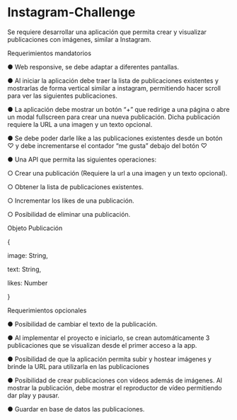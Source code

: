 # Instagram-Challenge
Se requiere desarrollar una aplicación que permita crear y visualizar publicaciones con imágenes,
similar a Instagram.

Requerimientos mandatorios  

● Web responsive, se debe adaptar a diferentes pantallas.

● Al iniciar la aplicación debe traer la lista de publicaciones existentes y mostrarlas de forma
vertical similar a instagram, permitiendo hacer scroll para ver las siguientes publicaciones.

● La aplicación debe mostrar un botón “+” que redirige a una página o abre un modal
fullscreen para crear una nueva publicación. Dicha publicación requiere la URL a una
imagen y un texto opcional.

● Se debe poder darle like a las publicaciones existentes desde un botón ♡ y debe
incrementarse el contador “me gusta” debajo del botón ♡

● Una API que permita las siguientes operaciones:

○ Crear una publicación (Requiere la url a una imagen y un texto opcional).

○ Obtener la lista de publicaciones existentes.

○ Incrementar los likes de una publicación.

○ Posibilidad de eliminar una publicación.


Objeto Publicación

{

image: String,

text: String,

likes: Number

}


Requerimientos opcionales

● Posibilidad de cambiar el texto de la publicación.

● Al implementar el proyecto e iniciarlo, se crean automáticamente 3 publicaciones que se
visualizan desde el primer acceso a la app.

● Posibilidad de que la aplicación permita subir y hostear imágenes y brinde la URL para
utilizarla en las publicaciones

● Posibilidad de crear publicaciones con videos además de imágenes. Al mostrar la
publicación, debe mostrar el reproductor de vídeo permitiendo dar play y pausar.

● Guardar en base de datos las publicaciones.

